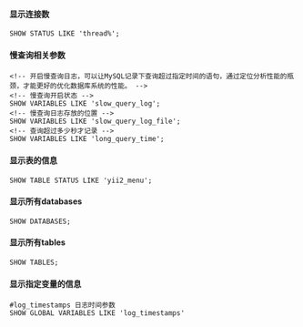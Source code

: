 #### 显示连接数
	
	SHOW STATUS LIKE 'thread%';
	

#### 慢查询相关参数
	<!-- 开启慢查询日志，可以让MySQL记录下查询超过指定时间的语句，通过定位分析性能的瓶颈，才能更好的优化数据库系统的性能。 -->
	<!-- 慢查询开启状态 -->
	SHOW VARIABLES LIKE 'slow_query_log';
	<!-- 慢查询日志存放的位置 -->
	SHOW VARIABLES LIKE 'slow_query_log_file';
	<!-- 查询超过多少秒才记录 -->
	SHOW VARIABLES LIKE 'long_query_time';
	
#### 显示表的信息
	SHOW TABLE STATUS LIKE 'yii2_menu';
	
#### 显示所有databases
    SHOW DATABASES;

#### 显示所有tables
    SHOW TABLES;

#### 显示指定变量的信息
    #log_timestamps 日志时间参数
    SHOW GLOBAL VARIABLES LIKE 'log_timestamps'